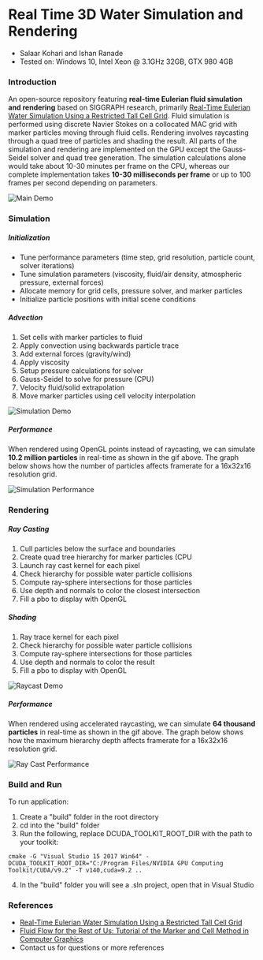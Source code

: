 Real Time 3D Water Simulation and Rendering
=========================

* Salaar Kohari and Ishan Ranade
* Tested on: Windows 10, Intel Xeon @ 3.1GHz 32GB, GTX 980 4GB

### Introduction

An open-source repository featuring **real-time Eulerian fluid simulation and rendering** based on SIGGRAPH research, primarily [Real-Time Eulerian Water Simulation Using a Restricted Tall Cell Grid](http://matthias-mueller-fischer.ch/publications/tallCells.pdf). Fluid simulation is performed using discrete Navier Stokes on a collocated MAC grid with marker particles moving through fluid cells. Rendering involves raycasting through a quad tree of particles and shading the result. All parts of the simulation and rendering are implemented on the GPU except the Gauss-Seidel solver and quad tree generation. The simulation calculations alone would take about 10-30 minutes per frame on the CPU, whereas our complete implementation takes **10-30 milliseconds per frame** or up to 100 frames per second depending on parameters.

![Main Demo](img/raycast.gif)

### Simulation

##### Initialization

- Tune performance parameters (time step, grid resolution, particle count, solver iterations)
- Tune simulation parameters (viscosity, fluid/air density, atmospheric pressure, external forces)
- Allocate memory for grid cells, pressure solver, and marker particles
- Initialize particle positions with initial scene conditions

##### Advection

1. Set cells with marker particles to fluid
2. Apply convection using backwards particle trace
3. Add external forces (gravity/wind)
4. Apply viscosity
5. Setup pressure calculations for solver
6. Gauss-Seidel to solve for pressure (CPU)
7. Velocity fluid/solid extrapolation
8. Move marker particles using cell velocity interpolation

![Simulation Demo](img/simulation.gif)

##### Performance

When rendered using OpenGL points instead of raycasting, we can simulate **10.2 million particles** in real-time as shown in the gif above. The graph below shows how the number of particles affects framerate for a 16x32x16 resolution grid.

![Simulation Performance](img/simperformance.gif)

### Rendering

##### Ray Casting

1. Cull particles below the surface and boundaries
2. Create quad tree hierarchy for marker particles (CPU
3. Launch ray cast kernel for each pixel
4. Check hierarchy for possible water particle collisions
5. Compute ray-sphere intersections for those particles
6. Use depth and normals to color the closest intersection
7. Fill a pbo to display with OpenGL

##### Shading

1. Ray trace kernel for each pixel
4. Check hierarchy for possible water particle collisions
5. Compute ray-sphere intersections for those particles
6. Use depth and normals to color the result
7. Fill a pbo to display with OpenGL

![Raycast Demo](img/raycast2.gif)

##### Performance

When rendered using accelerated raycasting, we can simulate **64 thousand particles** in real-time as shown in the gif above. The graph below shows how the maximum hierarchy depth affects framerate for a 16x32x16 resolution grid.

![Ray Cast Performance](img/rayperformance.gif)

### Build and Run

To run application:

1) Create a "build" folder in the root directory
2) cd into the "build" folder
3) Run the following, replace DCUDA_TOOLKIT_ROOT_DIR with the path to your toolkit:

`cmake -G "Visual Studio 15 2017 Win64" -DCUDA_TOOLKIT_ROOT_DIR="C:/Program Files/NVIDIA GPU Computing Toolkit/CUDA/v9.2" -T v140,cuda=9.2 ..`

4) In the "build" folder you will see a .sln project, open that in Visual Studio

### References

- [Real-Time Eulerian Water Simulation Using a Restricted Tall Cell Grid](http://matthias-mueller-fischer.ch/publications/tallCells.pdf)
- [Fluid Flow for the Rest of Us: Tutorial of the Marker and Cell Method in
Computer Graphics](https://pdfs.semanticscholar.org/9d47/1060d6c48308abcc98dbed850a39dbfea683.pdf)
- Contact us for questions or more references
